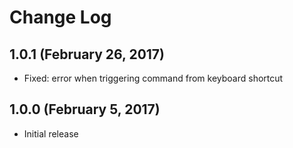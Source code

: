 # Change Log

## 1.0.1 (February 26, 2017)

- Fixed: error when triggering command from keyboard shortcut

## 1.0.0 (February 5, 2017)

- Initial release